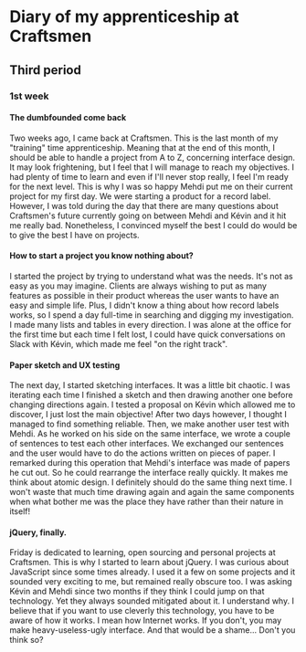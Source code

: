 # Diary of my apprenticeship at Craftsmen
## Third period

### 1st week

#### The dumbfounded come back

Two weeks ago, I came back at Craftsmen. This is the last month of my "training" time apprenticeship. Meaning that at the end of this month, I should be able to handle a project from A to Z, concerning interface design. It may look frightening, but I feel that I will manage to reach my objectives. I had plenty of time to learn and even if I'll never stop really, I feel I'm ready for the next level. This is why I was so happy Mehdi put me on their current project for my first day. We were starting a product for a record label. However, I was told during the day that there are many questions about Craftsmen's future currently going on between Mehdi and Kévin and it hit me really bad. Nonetheless, I convinced myself the best I could do would be to give the best I have on projects.

#### How to start a project you know nothing about?

I started the project by trying to understand what was the needs. It's not as easy as you may imagine. Clients are always wishing to put as many features as possible in their product whereas the user wants to have an easy and simple life. Plus, I didn't know a thing about how record labels works, so I spend a day full-time in searching and digging my investigation. I made many lists and tables in every direction. I was alone at the office for the first time but each time I felt lost, I could have quick conversations on Slack with Kévin, which made me feel "on the right track".

#### Paper sketch and UX testing

The next day, I started sketching interfaces. It was a little bit chaotic. I was iterating each time I finished a sketch and then drawing another one before changing directions again. I tested a proposal on Kévin which allowed me to discover, I just lost the main objective! After two days however, I thought I managed to find something reliable. Then, we make another user test with Mehdi. As he worked on his side on the same interface, we wrote a couple of sentences to test each other interfaces. We exchanged our sentences and the user would have to do the actions written on pieces of paper. I remarked during this operation that Mehdi's interface was made of papers he cut out. So he could rearrange the interface really quickly. It makes me think about atomic design. I definitely should do the same thing next time. I won't waste that much time drawing again and again the same components when what bother me was the place they have rather than their nature in itself!

#### jQuery, finally.

Friday is dedicated to learning, open sourcing and personal projects at Craftsmen. This is why I started to learn about jQuery. I was curious about JavaScript since some times already. I used it a few on some projects and it sounded very exciting to me, but remained really obscure too. I was asking Kévin and Mehdi since two months if they think I could jump on that technology. Yet they always sounded mitigated about it. I understand why. I believe that if you want to use cleverly this technology, you have to be aware of how it works. I mean how Internet works. If you don't, you may make heavy-useless-ugly interface. And that would be a shame... Don't you think so?
